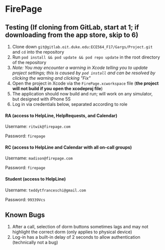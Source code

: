 # FirePage

## Testing (If cloning from GitLab, start at 1; if downloading from the app store, skip to 6)
1. Clone down `git@gitlab.oit.duke.edu:ECE564_F17/Gargs/Project.git` and `cd` into the repository
2. Run `pod install && pod update && pod repo update` in the root directory of the repository
3. _Note: You may encounter a warning in Xcode telling you to update project settings; this is caused by `pod install` and can be resolved by clicking the warning and clicking "Fix"_
4. Open the project in Xcode via the `FirePage.xcworkspace` file (**the project will not build if you open the xcodeproj file**)
5. The application should now build and run; will work on any simulator, but designed with iPhone 5S
6. Log in via credentials below, separated according to role

#### RA (access to HelpLine, HelpRequests, and Calendar)
Username: `ritwik@firepage.com`

Password: `firepage`

#### RC (access to HelpLine and Calendar with all on-call groups)
Username: `madison@firepage.com`

Password: `firepage`

#### Student (access to HelpLine)
Username: `teddytfranceschi@gmail.com`

Password: `99339Vcs`

## Known Bugs
1. After a call, selection of dorm buttons sometimes lags and may not highlight the correct dorm (only applies to physical device)
2. Log-in has a built-in delay of 2 seconds to allow authentication (technically not a bug)
